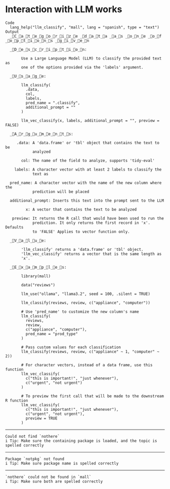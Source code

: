 # Interaction with LLM works

    Code
      lang_help("llm_classify", "mall", lang = "spanish", type = "text")
    Output
      _C_a_t_e_g_o_r_i_z_e _d_a_t_a _a_s _o_n_e _o_f _o_p_t_i_o_n_s _g_i_v_e_n
      
      _D_e_s_c_r_i_p_t_i_o_n:
      
           Use a Large Language Model (LLM) to classify the provided text as
           one of the options provided via the 'labels' argument.
      
      _U_s_a_g_e:
      
           llm_classify(
             .data,
             col,
             labels,
             pred_name = ".classify",
             additional_prompt = ""
           )
           
           llm_vec_classify(x, labels, additional_prompt = "", preview = FALSE)
           
      _A_r_g_u_m_e_n_t_s:
      
         .data: A 'data.frame' or 'tbl' object that contains the text to be
                analyzed
      
           col: The name of the field to analyze, supports 'tidy-eval'
      
        labels: A character vector with at least 2 labels to classify the
                text as
      
      pred_name: A character vector with the name of the new column where the
                prediction will be placed
      
      additional_prompt: Inserts this text into the prompt sent to the LLM
      
             x: A vector that contains the text to be analyzed
      
       preview: It returns the R call that would have been used to run the
                prediction. It only returns the first record in 'x'. Defaults
                to 'FALSE' Applies to vector function only.
      
      _V_a_l_u_e:
      
           'llm_classify' returns a 'data.frame' or 'tbl' object.
           'llm_vec_classify' returns a vector that is the same length as
           'x'.
      
      _E_x_a_m_p_l_e_s:
      
           library(mall)
           
           data("reviews")
           
           llm_use("ollama", "llama3.2", seed = 100, .silent = TRUE)
           
           llm_classify(reviews, review, c("appliance", "computer"))
           
           # Use 'pred_name' to customize the new column's name
           llm_classify(
             reviews,
             review,
             c("appliance", "computer"),
             pred_name = "prod_type"
           )
           
           # Pass custom values for each classification
           llm_classify(reviews, review, c("appliance" ~ 1, "computer" ~ 2))
           
           # For character vectors, instead of a data frame, use this function
           llm_vec_classify(
             c("this is important!", "just whenever"),
             c("urgent", "not urgent")
           )
           
           # To preview the first call that will be made to the downstream R function
           llm_vec_classify(
             c("this is important!", "just whenever"),
             c("urgent", "not urgent"),
             preview = TRUE
           )
           

---

    Could not find `nothere`
    i Tip: Make sure the containing package is loaded, and the topic is spelled correctly

---

    Package `notpkg` not found
    i Tip: Make sure package name is spelled correctly

---

    `nothere` could not be found in `mall`
    i Tip: Make sure both are spelled correctly

